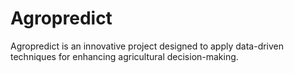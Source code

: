 # Agropredict
Agropredict is an innovative project designed to apply data-driven techniques for enhancing agricultural decision-making.
